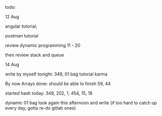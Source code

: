 todo: 

12 Aug

angular tutorial; 

postman tutorial

review dynamic programming 11 - 20 

then review stack and queue



14 Aug

write by myself tonight: 349, 01 bag tutorial karma

By now Arrays done: should be able to finish 59, 44

started hash today: 349, 202, 1, 454, 15, 18

dynamic 01 bag look again this afternoon and write (if too hard to catch up every day, gotta re-do gitlab ones)


